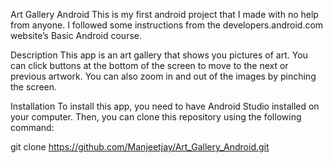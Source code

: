 Art Gallery Android
This is my first android project that I made with no help from anyone. I followed some instructions from the developers.android.com website’s Basic Android course.

Description
This app is an art gallery that shows you pictures of art. You can click buttons at the bottom of the screen to move to the next or previous artwork. You can also zoom in and out of the images by pinching the screen.

Installation
To install this app, you need to have Android Studio installed on your computer. Then, you can clone this repository using the following command:

git clone https://github.com/Manjeetjay/Art_Gallery_Android.git  
